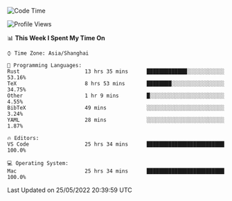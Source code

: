 <!--START_SECTION:waka-->
![Code Time](http://img.shields.io/badge/Code%20Time-1%2C354%20hrs%2042%20mins-blue)

![Profile Views](http://img.shields.io/badge/Profile%20Views-128-blue)

📊 **This Week I Spent My Time On** 

```text
⌚︎ Time Zone: Asia/Shanghai

💬 Programming Languages: 
Rust                     13 hrs 35 mins      █████████████░░░░░░░░░░░░   53.16% 
TeX                      8 hrs 53 mins       ████████░░░░░░░░░░░░░░░░░   34.75% 
Other                    1 hr 9 mins         █░░░░░░░░░░░░░░░░░░░░░░░░   4.55% 
BibTeX                   49 mins             ░░░░░░░░░░░░░░░░░░░░░░░░░   3.24% 
YAML                     28 mins             ░░░░░░░░░░░░░░░░░░░░░░░░░   1.87%

🔥 Editors: 
VS Code                  25 hrs 34 mins      █████████████████████████   100.0%

💻 Operating System: 
Mac                      25 hrs 34 mins      █████████████████████████   100.0%

```


 Last Updated on 25/05/2022 20:39:59 UTC
<!--END_SECTION:waka-->
